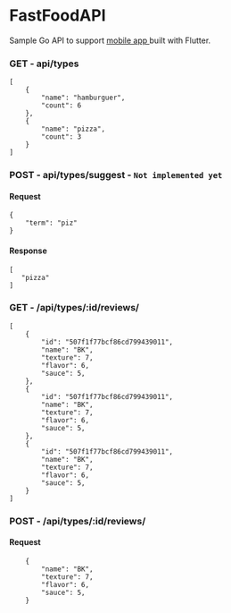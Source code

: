 # FastFoodAPI
Sample Go API to support [mobile app ](https://github.com/alexandredsa/food_ranks)
 built with Flutter. 
### GET - api/types
```
[
    {
        "name": "hamburguer",
        "count": 6
    },
    {
        "name": "pizza",
        "count": 3
    }
]

```
### POST - api/types/suggest - `Not implemented yet`

#### Request
```
{
    "term": "piz"
}
```

#### Response
```
[
   "pizza"
]
```

### GET - /api/types/:id/reviews/
```    
[
    {
        "id": "507f1f77bcf86cd799439011",
        "name": "BK",
        "texture": 7,
        "flavor": 6, 
        "sauce": 5,
    },
    {
        "id": "507f1f77bcf86cd799439011",
        "name": "BK",
        "texture": 7,
        "flavor": 6, 
        "sauce": 5,
    },
    {
        "id": "507f1f77bcf86cd799439011",
        "name": "BK",
        "texture": 7,
        "flavor": 6, 
        "sauce": 5,
    }
]
```

### POST - /api/types/:id/reviews/
#### Request
```
    {
        "name": "BK",
        "texture": 7,
        "flavor": 6, 
        "sauce": 5,
    }
```
